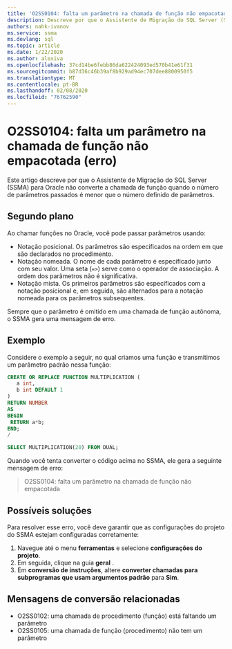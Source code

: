 ```yaml
---
title: 'O2SS0104: falta um parâmetro na chamada de função não empacotada (erro)'
description: Descreve por que o Assistente de Migração do SQL Server (SSMA) para Oracle não converte a chamada de função quando o número de parâmetros passados é menor que o número definido de parâmetros.
authors: nahk-ivanov
ms.service: ssma
ms.devlang: sql
ms.topic: article
ms.date: 1/22/2020
ms.author: alexiva
ms.openlocfilehash: 37cd14be6febb86da622424093ed570b41e61f31
ms.sourcegitcommit: b87d36c46b39af8b929ad94ec707dee8800950f5
ms.translationtype: MT
ms.contentlocale: pt-BR
ms.lasthandoff: 02/08/2020
ms.locfileid: "76762590"
---
```

# <a name="o2ss0104-unpackaged-function-call-is-missing-a-parameter-error"></a>O2SS0104: falta um parâmetro na chamada de função não empacotada (erro)

Este artigo descreve por que o Assistente de Migração do SQL Server (SSMA) para Oracle não converte a chamada de função quando o número de parâmetros passados é menor que o número definido de parâmetros.

## <a name="background"></a>Segundo plano

Ao chamar funções no Oracle, você pode passar parâmetros usando:

* Notação posicional. Os parâmetros são especificados na ordem em que são declarados no procedimento.
* Notação nomeada. O nome de cada parâmetro é especificado junto com seu valor. Uma seta (`=>`) serve como o operador de associação. A ordem dos parâmetros não é significativa.
* Notação mista. Os primeiros parâmetros são especificados com a notação posicional e, em seguida, são alternados para a notação nomeada para os parâmetros subsequentes.

Sempre que o parâmetro é omitido em uma chamada de função autônoma, o SSMA gera uma mensagem de erro.

## <a name="example"></a>Exemplo

Considere o exemplo a seguir, no qual criamos uma função e transmitimos um parâmetro padrão nessa função:

```sql
CREATE OR REPLACE FUNCTION MULTIPLICATION (
   a int,
   b int DEFAULT 1
)
RETURN NUMBER
AS
BEGIN
 RETURN a*b;
END;
/

SELECT MULTIPLICATION(20) FROM DUAL;
```

Quando você tenta converter o código acima no SSMA, ele gera a seguinte mensagem de erro:

> O2SS0104: falta um parâmetro na chamada de função não empacotada

## <a name="possible-remedies"></a>Possíveis soluções

Para resolver esse erro, você deve garantir que as configurações do projeto do SSMA estejam configuradas corretamente:

1. Navegue até o menu **ferramentas** e selecione **configurações do projeto**.
2. Em seguida, clique na guia **geral** .
3. Em **conversão de instruções**, altere **converter chamadas para subprogramas que usam argumentos padrão** para **Sim**.

## <a name="related-conversion-messages"></a>Mensagens de conversão relacionadas

* O2SS0102: uma chamada de procedimento (função) está faltando um parâmetro
* O2SS0105: uma chamada de função (procedimento) não tem um parâmetro
